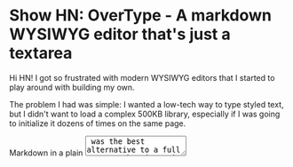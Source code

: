 # Show HN: OverType - A markdown WYSIWYG editor that's just a textarea

Hi HN! I got so frustrated with modern WYSIWYG editors that I started to play around with building my own. 

The problem I had was simple: I wanted a low-tech way to type styled text, but I didn't want to load a complex 500KB library, especially if I was going to initialize it dozens of times on the same page.

Markdown in a plain <textarea> was the best alternative to a full WYSIWYG, but its main drawback is how ugly it looks without any formatting. I can handle it, but my clients certainly can't.

I went down the ContentEditable rabbit hole for a few years, in various experiments, but I always came back to the realization that other, smarter people had already solved that route better than I ever could...

Over and over again throughout the years, I kept coming back to this problem: why can't I have a simple, performant, beautiful markdown editor? The best solution I ever saw was Ghost's original split-screen editor: markdown on the left-hand side and a beautiful preview on the right, with syncronized scrolling. It made me feel like I could capture technical ideas, but in an elegant way.

Then, about a year ago, an idea entered my head: what if we layered a preview pane behind a plain <textarea>? If we aligned them perfectly, then even thought you were only editing plain text, it would look and feel like you were editing rich text!

Of course, there would be downsides: you'd have to use a monospace font, all the content would have to have the same font size, and all the markdown markup would have to display in the final preview.

But those were tradeoffs I could live with.

Anyways, version 1 didn't go so well... it turns out it's harder to keep a textarea and a rendered preview in alignment than I thought it would be. And implementing a toolbar was a nightmare, even just for markdown formatting.

Then, a week ago I started playing with version 2, while working on a simple CRM for my business. And I discovered <markdown-toolbar> element by GitHub, which does an excellent job of abstracting away markdown formatting in a plain <textarea>.

That experiment turned into OverType, a rich markdown editor that's really just a textarea.

So far, in all my cross browser and mobile testing, it works really well. Surprisingly well. I get performant rich text editing in one small package, with undo/redo baked in for free because it's just a textarea. It's kind of a dumb idea, but it really works. So, at least for the forseeable future, I'm planning to use it in all my projects and continue developing it, keeping it very simple and minimal.

I would love for you to kick its tires and let me know what you think of it. Happy editing!